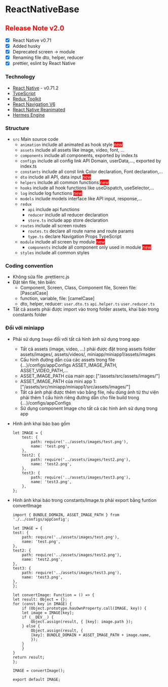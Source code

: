 # ReactNativeBase

## <mark style="background-color: white; color: red">Release Note v2.0</mark>
- [x] React Native v0.71
- [x] Added husky
- [x] Deprecated screen -> module
- [x] Renaming file dto, helper, reducer
- [x] prettier, eslint by React Native

### Technology
- [React Native](https://reactnative.dev/) - v0.71.2
- [TypeScript](https://www.typescriptlang.org/)
- [Redux Toolkit](https://redux-toolkit.js.org/)
- [React Navigation V6](https://redux-toolkit.js.org/)
- [React Native Reanimated](https://docs.swmansion.com/react-native-reanimated/)
- [Hermes Engine](https://hermesengine.dev/)

### Structure
- `src` Main source code
    - `animation` include all animated as hook style <mark style="background-color: red; color: white">new</mark>
    - `assets` include all assets like image, video, font, ...
    - `components` include all components, exported by index.ts
    - `configs` include all config link API Domain, userData,..., exported by index.ts
    - `constants` include all const link Color declaration, Font declaration,...
    - `dto` include all API, data input <mark style="background-color: red; color: white">new</mark>
    - `helpers` include all common functions <mark style="background-color: red; color: white">new</mark>
    - `hooks` include all hook functions like useDispatch, useSelector,...
    - `log` include log functions <mark style="background-color: red; color: white">new</mark>
    - `models` include models interface like API input, response,...
    - `redux`
        - `api` include api functions
        - `reducer` include all reducer declaration
        - `store.ts` include app store declaration
    - `routes` include all screen routes
        - `routes.ts` declare all route name and route params
        - `type.ts` declare Navigation Props TypeScript
    - `module` include all screen by module <mark style="background-color: red; color: white">new</mark>
        - `components` include all component only used in module <mark style="background-color: red; color: white">new</mark>
    - `styles` include all common styles

### Coding convention
- Không sửa file .prettierrc.js
- Đặt tên file, tên biến: 
    + Component, Screen, Class, Component file, Screen file: [PascalCase]
    + function, variable, file: [camelCase]
    + dto, helper, reducer: `user.dto.ts` `api.helper.ts` `user.reducer.ts`
- Tất cả assets phải được import vào trong folder assets, khai báo trong constants folder

### Đối với miniapp

- Phải sử dụng `Image` đối với tất cả hình ảnh sử dụng trong app 
    + Tất cả assets (image, video, ...) phải được đặt trong assets folder assets/images/, assets/videos/, miniapp/miniapp1/assets/images
    + Cấu hình đường dẫn của các assets trong file {...}/configs/appConfigs ASSET_IMAGE_PATH, ASSET_VIDEO_PATH,...
    + ASSET_IMAGE_PATH của main app: ["/assets/src/assets/images/"]
    + ASSET_IMAGE_PATH của mini app 1: ["/assets/src/miniapp/miniapp1/src/assets/images/"]
    + Tất cả ảnh phải được thêm vào bằng file, nếu dùng ảnh từ thư viện phải thêm 1 cấu hình riêng đường dẫn cho file build trong {...}/configs/appConfigs
    + Sử dụng component Image cho tất cả các hình ảnh sử dụng trong app

- Hình ảnh khai báo bao gồm 
    ```
    let IMAGE = {
        test: {
            path: require('../assets/images/test.png'),
            name: 'test.png',
        },
        test2: {
            path: require('../assets/images/test2.png'),
            name: 'test2.png',
        },
        test3: {
            path: require('../assets/images/test3.png'),
            name: 'test3.png',
        },
    };
    ```
- Hình ảnh khai báo trong constants/Image.ts phải export bằng funtion convertImage
    ```
    import { BUNDLE_DOMAIN, ASSET_IMAGE_PATH } from './../configs/appConfig';

    let IMAGE = {
    test: {
        path: require('../assets/images/test.png'),
        name: 'test.png',
    },
    test2: {
        path: require('../assets/images/test2.png'),
        name: 'test2.png',
    },
    test3: {
        path: require('../assets/images/test3.png'),
        name: 'test3.png',
    },
    };

    let convertImage: Function = () => {
    let result: Object = {};
    for (const key in IMAGE) {
        if (Object.prototype.hasOwnProperty.call(IMAGE, key)) {
        let image = IMAGE[key];
        if (__DEV__) {
            Object.assign(result, { [key]: image.path });
        } else {
            Object.assign(result, {
            [key]: BUNDLE_DOMAIN + ASSET_IMAGE_PATH + image.name,
            });
        }
        }
    }
    return result;
    };

    IMAGE = convertImage();

    export default IMAGE;

    ```

